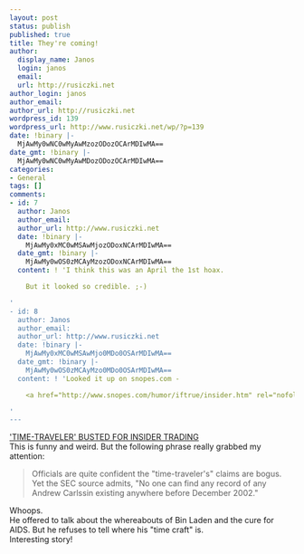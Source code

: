 ```yaml
---
layout: post
status: publish
published: true
title: They're coming!
author:
  display_name: Janos
  login: janos
  email: 
  url: http://rusiczki.net
author_login: janos
author_email: 
author_url: http://rusiczki.net
wordpress_id: 139
wordpress_url: http://www.rusiczki.net/wp/?p=139
date: !binary |-
  MjAwMy0wNC0wMyAwMzozODozOCArMDIwMA==
date_gmt: !binary |-
  MjAwMy0wNC0wMyAwMDozODozOCArMDIwMA==
categories:
- General
tags: []
comments:
- id: 7
  author: Janos
  author_email: 
  author_url: http://www.rusiczki.net
  date: !binary |-
    MjAwMy0xMC0wMSAwMjozODoxNCArMDIwMA==
  date_gmt: !binary |-
    MjAwMy0wOS0zMCAyMzozODoxNCArMDIwMA==
  content: ! 'I think this was an April the 1st hoax.

    But it looked so credible. ;-)

'
- id: 8
  author: Janos
  author_email: 
  author_url: http://www.rusiczki.net
  date: !binary |-
    MjAwMy0xMC0wMSAwMjo0MDo0OSArMDIwMA==
  date_gmt: !binary |-
    MjAwMy0wOS0zMCAyMzo0MDo0OSArMDIwMA==
  content: ! 'Looked it up on snopes.com -

    <a href="http://www.snopes.com/humor/iftrue/insider.htm" rel="nofollow">http://www.snopes.com/humor/iftrue/insider.htm</a>

'
---
```

<p><a title="Yahoo! TV: Entertainment News & Gossip - 'TIME-TRAVELER' BUSTED FOR INSIDER TRADING" href="http://tv.yahoo.com/news/wwn/20030319/104808600007.html"> 'TIME-TRAVELER' BUSTED FOR INSIDER TRADING</a><br />
This is funny and weird. But the following phrase really grabbed my attention:</p>
<blockquote><p>Officials are quite confident the "time-traveler's" claims are bogus. Yet the SEC source admits, "No one can find any record of any Andrew Carlssin existing anywhere before December 2002."</p></blockquote>
<p>Whoops.<br />
He offered to talk about the whereabouts of Bin Laden and the cure for AIDS. But he refuses to tell where his "time craft" is.<br />
Interesting story!</p>
